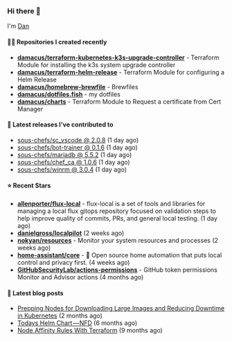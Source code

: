 

### Hi there 👋

I'm [Dan](https://medium.com/@dan.m.webb)

#### 👨‍💻 Repositories I created recently
- **[damacus/terraform-kubernetes-k3s-upgrade-controller](https://github.com/damacus/terraform-kubernetes-k3s-upgrade-controller)** - Terraform Module for installing the k3s system upgrade controller
- **[damacus/terraform-helm-release](https://github.com/damacus/terraform-helm-release)** - Terraform Module for configuring a Helm Release
- **[damacus/homebrew-brewfile](https://github.com/damacus/homebrew-brewfile)** - Brewfiles
- **[damacus/dotfiles.fish](https://github.com/damacus/dotfiles.fish)** - my dotfiles
- **[damacus/charts](https://github.com/damacus/charts)** - Terraform Module to Request a certificate from Cert Manager

#### 🚀 Latest releases I've contributed to


- [sous-chefs/sc_vscode @ 2.0.8](https://github.com/sous-chefs/sc_vscode/releases/tag/2.0.8) (1 day ago)
- [sous-chefs/bot-trainer @ 0.1.6](https://github.com/sous-chefs/bot-trainer/releases/tag/0.1.6) (1 day ago)
- [sous-chefs/mariadb @ 5.5.2](https://github.com/sous-chefs/mariadb/releases/tag/5.5.2) (1 day ago)
- [sous-chefs/chef_ca @ 1.0.6](https://github.com/sous-chefs/chef_ca/releases/tag/1.0.6) (1 day ago)
- [sous-chefs/winrm @ 3.0.4](https://github.com/sous-chefs/winrm/releases/tag/3.0.4) (1 day ago)

#### ⭐ Recent Stars


- **[allenporter/flux-local](https://github.com/allenporter/flux-local)** - flux-local is a set of tools and libraries for managing a local flux gitops repository focused on validation steps to help improve quality of commits, PRs, and general local testing.  (1 day ago)
- **[danielgross/localpilot](https://github.com/danielgross/localpilot)** (2 weeks ago)
- **[nokyan/resources](https://github.com/nokyan/resources)** - Monitor your system resources and processes (2 weeks ago)
- **[home-assistant/core](https://github.com/home-assistant/core)** - :house_with_garden: Open source home automation that puts local control and privacy first. (4 weeks ago)
- **[GitHubSecurityLab/actions-permissions](https://github.com/GitHubSecurityLab/actions-permissions)** - GitHub token permissions Monitor and Advisor actions (4 months ago)

#### 📄 Latest blog posts
- [Prepping Nodes for Downloading Large Images and Reducing Downtime in Kubernetes](https://medium.com/@dan.m.webb/prepping-nodes-for-downloading-large-images-and-reducing-downtime-in-kubernetes-551ead53f0?source=rss-bbba9c670f6e------2) (2 months ago)
- [Todays Helm Chart — NFD](https://medium.com/@dan.m.webb/todays-helm-chart-nfd-efe64f156edd?source=rss-bbba9c670f6e------2) (6 months ago)
- [Node Affinity Rules With Terraform](https://awstip.com/node-affinity-rules-with-terraform-a0766e0bb1da?source=rss-bbba9c670f6e------2) (9 months ago)
